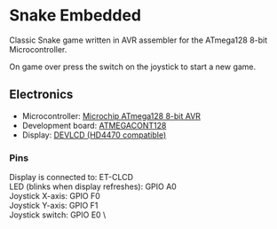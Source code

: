 # Snake Embedded
Classic Snake game written in AVR assembler for the ATmega128 8-bit Microcontroller.

On game over press the switch on the joystick to start a new game.

## Electronics
* Microcontroller: [Microchip ATmega128 8-bit AVR](https://www.microchip.com/wwwproducts/en/ATMEGA128)
* Development board: [ATMEGACONT128](https://futurlec.com/ATMEGA_Controller.shtml)
* Display: [DEVLCD (HD4470 compatible)](https://www.futurlec.com/DevBoardAccessories.shtml)

### Pins
Display is connected to: ET-CLCD \
LED (blinks when display refreshes): GPIO A0 \
Joystick X-axis: GPIO F0 \
Joystick Y-axis: GPIO F1 \
Joystick switch: GPIO E0 \

